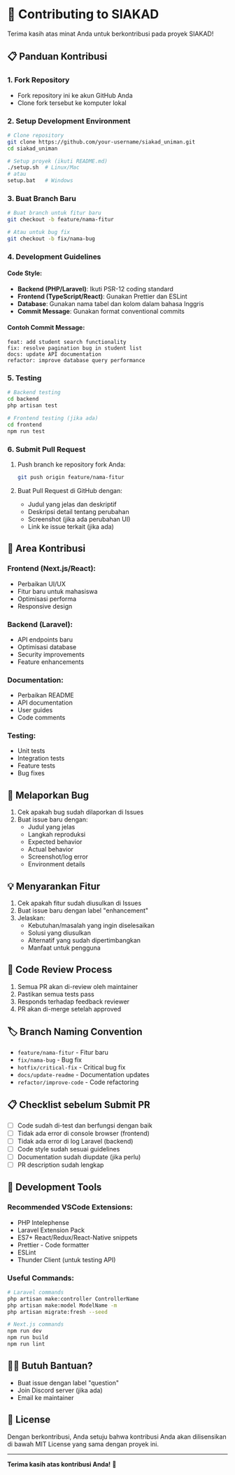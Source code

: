 # 🤝 Contributing to SIAKAD

Terima kasih atas minat Anda untuk berkontribusi pada proyek SIAKAD!

## 📋 Panduan Kontribusi

### 1. Fork Repository
- Fork repository ini ke akun GitHub Anda
- Clone fork tersebut ke komputer lokal

### 2. Setup Development Environment
```bash
# Clone repository
git clone https://github.com/your-username/siakad_uniman.git
cd siakad_uniman

# Setup proyek (ikuti README.md)
./setup.sh  # Linux/Mac
# atau
setup.bat   # Windows
```

### 3. Buat Branch Baru
```bash
# Buat branch untuk fitur baru
git checkout -b feature/nama-fitur

# Atau untuk bug fix
git checkout -b fix/nama-bug
```

### 4. Development Guidelines

#### Code Style:
- **Backend (PHP/Laravel)**: Ikuti PSR-12 coding standard
- **Frontend (TypeScript/React)**: Gunakan Prettier dan ESLint
- **Database**: Gunakan nama tabel dan kolom dalam bahasa Inggris
- **Commit Message**: Gunakan format conventional commits

#### Contoh Commit Message:
```
feat: add student search functionality
fix: resolve pagination bug in student list
docs: update API documentation
refactor: improve database query performance
```

### 5. Testing
```bash
# Backend testing
cd backend
php artisan test

# Frontend testing (jika ada)
cd frontend
npm run test
```

### 6. Submit Pull Request

1. Push branch ke repository fork Anda:
   ```bash
   git push origin feature/nama-fitur
   ```

2. Buat Pull Request di GitHub dengan:
   - Judul yang jelas dan deskriptif
   - Deskripsi detail tentang perubahan
   - Screenshot (jika ada perubahan UI)
   - Link ke issue terkait (jika ada)

## 🎯 Area Kontribusi

### Frontend (Next.js/React):
- Perbaikan UI/UX
- Fitur baru untuk mahasiswa
- Optimisasi performa
- Responsive design

### Backend (Laravel):
- API endpoints baru
- Optimisasi database
- Security improvements
- Feature enhancements

### Documentation:
- Perbaikan README
- API documentation
- User guides
- Code comments

### Testing:
- Unit tests
- Integration tests
- Feature tests
- Bug fixes

## 🐛 Melaporkan Bug

1. Cek apakah bug sudah dilaporkan di Issues
2. Buat issue baru dengan:
   - Judul yang jelas
   - Langkah reproduksi
   - Expected behavior
   - Actual behavior
   - Screenshot/log error
   - Environment details

## 💡 Menyarankan Fitur

1. Cek apakah fitur sudah diusulkan di Issues
2. Buat issue baru dengan label "enhancement"
3. Jelaskan:
   - Kebutuhan/masalah yang ingin diselesaikan
   - Solusi yang diusulkan
   - Alternatif yang sudah dipertimbangkan
   - Manfaat untuk pengguna

## 📝 Code Review Process

1. Semua PR akan di-review oleh maintainer
2. Pastikan semua tests pass
3. Responds terhadap feedback reviewer
4. PR akan di-merge setelah approved

## 🏷️ Branch Naming Convention

- `feature/nama-fitur` - Fitur baru
- `fix/nama-bug` - Bug fix
- `hotfix/critical-fix` - Critical bug fix
- `docs/update-readme` - Documentation updates
- `refactor/improve-code` - Code refactoring

## 📋 Checklist sebelum Submit PR

- [ ] Code sudah di-test dan berfungsi dengan baik
- [ ] Tidak ada error di console browser (frontend)
- [ ] Tidak ada error di log Laravel (backend)
- [ ] Code style sudah sesuai guidelines
- [ ] Documentation sudah diupdate (jika perlu)
- [ ] PR description sudah lengkap

## 🚀 Development Tools

### Recommended VSCode Extensions:
- PHP Intelephense
- Laravel Extension Pack
- ES7+ React/Redux/React-Native snippets
- Prettier - Code formatter
- ESLint
- Thunder Client (untuk testing API)

### Useful Commands:
```bash
# Laravel commands
php artisan make:controller ControllerName
php artisan make:model ModelName -m
php artisan migrate:fresh --seed

# Next.js commands
npm run dev
npm run build
npm run lint
```

## 🙋‍♂️ Butuh Bantuan?

- Buat issue dengan label "question"
- Join Discord server (jika ada)
- Email ke maintainer

## 📄 License

Dengan berkontribusi, Anda setuju bahwa kontribusi Anda akan dilisensikan di bawah MIT License yang sama dengan proyek ini.

---

**Terima kasih atas kontribusi Anda!** 🎉
